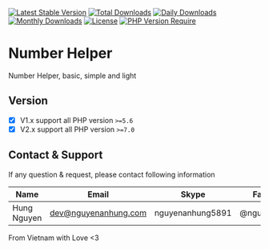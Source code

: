 [![Latest Stable Version](https://img.shields.io/packagist/v/nguyenanhung/number-helper.svg?style=flat-square)](https://packagist.org/packages/nguyenanhung/number-helper)
[![Total Downloads](https://img.shields.io/packagist/dt/nguyenanhung/number-helper.svg?style=flat-square)](https://packagist.org/packages/nguyenanhung/number-helper)
[![Daily Downloads](https://img.shields.io/packagist/dd/nguyenanhung/number-helper.svg?style=flat-square)](https://packagist.org/packages/nguyenanhung/number-helper)
[![Monthly Downloads](https://img.shields.io/packagist/dm/nguyenanhung/number-helper.svg?style=flat-square)](https://packagist.org/packages/nguyenanhung/number-helper)
[![License](https://img.shields.io/packagist/l/nguyenanhung/number-helper.svg?style=flat-square)](https://packagist.org/packages/nguyenanhung/number-helper)
[![PHP Version Require](https://img.shields.io/packagist/dependency-v/nguyenanhung/number-helper/php)](https://packagist.org/packages/nguyenanhung/number-helper)

# Number Helper

Number Helper, basic, simple and light

## Version

- [x] V1.x support all PHP version `>=5.6`
- [x] V2.x support all PHP version `>=7.0`

## Contact & Support

If any question & request, please contact following information

| Name        | Email                | Skype            | Facebook      |
|-------------|----------------------|------------------|---------------|
| Hung Nguyen | dev@nguyenanhung.com | nguyenanhung5891 | @nguyenanhung |

From Vietnam with Love <3
